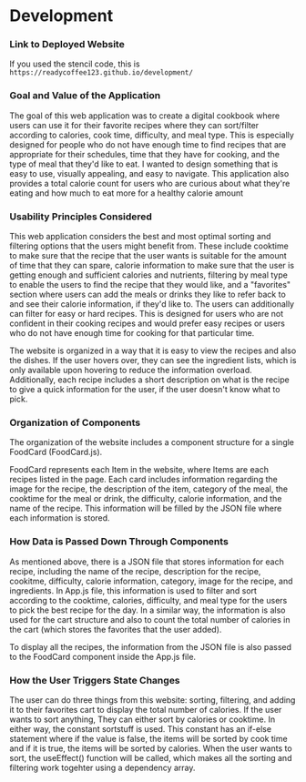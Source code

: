 # Development

### Link to Deployed Website

If you used the stencil code, this is `https://readycoffee123.github.io/development/`

### Goal and Value of the Application
The goal of this web application was to create a digital cookbook where users can use it for their favorite recipes where they can sort/filter according to calories, cook time, difficulty, and meal type. This is especially designed for people who do not have enough time to find recipes that are appropriate for their schedules, time that they have for cooking, and the type of meal that they'd like to eat. I wanted to design something that is easy to use, visually appealing, and easy to navigate. This application also provides a total calorie count for users who are curious about what they're eating and how much to eat more for a healthy calorie amount

### Usability Principles Considered
This web application considers the best and most optimal sorting and filtering options that the users might benefit from. These include cooktime to make sure that the recipe that the user wants is suitable for the amount of time that they can spare, calorie information to make sure that the user is getting enough and sufficient calories and nutrients, filtering by meal type to enable the users to find the recipe that they would like, and a "favorites" section where users can add the meals or drinks they like to refer back to and see their calorie information, if they'd like to. The users can additionally can filter for easy or hard recipes. This is designed for users who are not confident in their cooking recipes and would prefer easy recipes or users who do not have enough time for cooking for that particular time.

The website is organized in a way that it is easy to view the recipes and also the dishes. If the user hovers over, they can see the ingredient lists, which is only available upon hovering to reduce the information overload. Additionally, each recipe includes a short description on what is the recipe to give a quick information for the user, if the user doesn't know what to pick. 


### Organization of Components

The organization of the website includes a component structure for a single FoodCard (FoodCard.js). 

FoodCard represents each Item in the website, where Items are each recipes listed in the page. Each card includes information regarding the image for the recipe, the description of the item, category of the meal, the cooktime for the meal or drink, the difficulty, calorie information, and the name of the recipe. This information will be filled by the JSON file where each information is stored.  

### How Data is Passed Down Through Components

As mentioned above, there is a JSON file that stores information for each recipe, including the name of the recipe, description for the recipe, cookitme, difficulty, calorie information, category, image for the recipe, and ingredients. In App.js file, this information is used to filter and sort according to the cooktime, calories, difficulty, and meal type for the users to pick the best recipe for the day. In a similar way, the information is also used for the cart structure and also to count the total number of calories in the cart (which stores the favorites that the user added).

To display all the recipes, the information from the JSON file is also passed to the FoodCard component inside the App.js file. 

### How the User Triggers State Changes

The user can do three things from this website: sorting, filtering, and adding it to their favorites cart to display the total number of calories. If the user wants to sort anything, They can either sort by calories or cooktime. In either way, the constant sortstuff is used. This constant has an if-else statement where if the value is false, the items will be sorted by cook time and if it is true, the items will be sorted by calories. When the user wants to sort, the useEffect() function will be called, which makes all the sorting and filtering work togehter using a dependency array.

